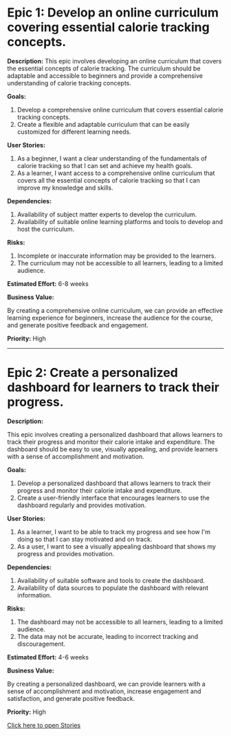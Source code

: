 # Epic 1: Develop an online curriculum covering essential calorie tracking concepts.

**Description:** This epic involves developing an online curriculum that covers the essential concepts of calorie tracking. The curriculum should be adaptable and accessible to beginners and provide a comprehensive understanding of calorie tracking concepts.

**Goals:**

1. Develop a comprehensive online curriculum that covers essential calorie tracking concepts.
2. Create a flexible and adaptable curriculum that can be easily customized for different learning needs.

**User Stories:**

1. As a beginner, I want a clear understanding of the fundamentals of calorie tracking so that I can set and achieve my health goals.
2. As a learner, I want access to a comprehensive online curriculum that covers all the essential concepts of calorie tracking so that I can improve my knowledge and skills.

**Dependencies:**

1. Availability of subject matter experts to develop the curriculum.
2. Availability of suitable online learning platforms and tools to develop and host the curriculum.

**Risks:**

1. Incomplete or inaccurate information may be provided to the learners.
2. The curriculum may not be accessible to all learners, leading to a limited audience.

**Estimated Effort:** 6-8 weeks

**Business Value:** 

By creating a comprehensive online curriculum, we can provide an effective learning experience for beginners, increase the audience for the course, and generate positive feedback and engagement.

**Priority:** High

---

# Epic 2: Create a personalized dashboard for learners to track their progress.

**Description:** 

This epic involves creating a personalized dashboard that allows learners to track their progress and monitor their calorie intake and expenditure. The dashboard should be easy to use, visually appealing, and provide learners with a sense of accomplishment and motivation.

**Goals:**

1. Develop a personalized dashboard that allows learners to track their progress and monitor their calorie intake and expenditure.
2. Create a user-friendly interface that encourages learners to use the dashboard regularly and provides motivation.

**User Stories:**

1. As a learner, I want to be able to track my progress and see how I'm doing so that I can stay motivated and on track.
2. As a user, I want to see a visually appealing dashboard that shows my progress and provides motivation.

**Dependencies:**

1. Availability of suitable software and tools to create the dashboard.
2. Availability of data sources to populate the dashboard with relevant information.

**Risks:**

1. The dashboard may not be accessible to all learners, leading to a limited audience.
2. The data may not be accurate, leading to incorrect tracking and discouragement.

**Estimated Effort:** 4-6 weeks

**Business Value:** 

By creating a personalized dashboard, we can provide learners with a sense of accomplishment and motivation, increase engagement and satisfaction, and generate positive feedback.

**Priority:** High


[Click here to open Stories](documentation/templates/theme/initiatives/epics/stories/story_template.md)
